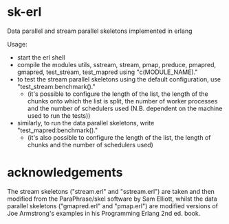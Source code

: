 # sk-erl
Data parallel and stream parallel skeletons implemented in erlang

Usage:
* start the erl shell
* compile the modules utils, sstream, stream, pmap, preduce, pmapred, gmapred, test_stream, test_mapred using "c(MODULE_NAME)."
* to test the stream parallel skeletons using the default configuration, use "test_stream:benchmark()."
  - (it's possible to configure the length of the list, the length of the chunks onto which the list is split, the number of worker processes and the number of schedulers used (N.B. dependent on the machine used to run the tests))
* similarly, to run the data parallel skeletons, write "test_mapred:benchmark()."
  - (it's also possible to configure the length of the list, the length of chunks and the number of schedulers used)

# acknowledgements
The stream skeletons ("stream.erl" and "sstream.erl") are taken and then modified from the ParaPhrase/skel software by Sam Elliott, whilst the data parallel skeletons ("gmapred.erl" and "pmap.erl") are modified versions of Joe Armstrong's examples in his Programming Erlang 2nd ed. book.
